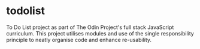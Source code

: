 # todolist
To Do List project as part of The Odin Project's full stack JavaScript curriculum. This project utilises modules and use of the single responsibility principle to neatly organise code and enhance re-usability.
